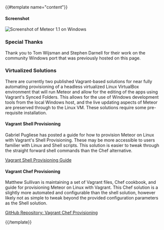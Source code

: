 {{#template name="content"}}

#### Screenshot

![Screenshot of Meteor 1.1 on Windows](/image.png)

### Special Thanks

Thank you to Tom Wijsman and Stephen Darnell for their work on the community Windows port that was previously hosted on this page.

### Virtualized Solutions

There are currently two published Vagrant-based solutions for near fully automating provisioning of a headless virtualized Linux VirtualBox environment that will run Meteor and allow for the editing of the apps using Vagrant's Synced Folders. This allows for the use of Windows development tools from the local Windows host, and the live updating aspects of Meteor are preserved through to the Linux VM. These solutions require some pre-requisite installation.

#### Vagrant Shell Provisioning

Gabriel Pugliese has posted a guide for how to provision Meteor on Linux with Vagrant's Shell Provisioning. These may be more accessible to users familier with Linux and Shell scripts. This solution is easier to tweak through the straight forward shell commands than the Chef alternative.

[Vagrant Shell Provisioning Guide](http://goo.gl/clpKa)

#### Vagrant Chef Provisioning

Matthew Sullivan is maintaining a set of Vagrant files, Chef cookbook, and guide for provisioning Meteor on Linux with Vagrant. This Chef solution is a slightly more automated and configurable than the shell solution, however likely not as simple to tweak beyond the provided configuration parameters as the Shell solution.

[GitHub Repository: Vagrant Chef Provisioning](https://github.com/shoebappa/vagrant-meteor-windows)

{{/template}}